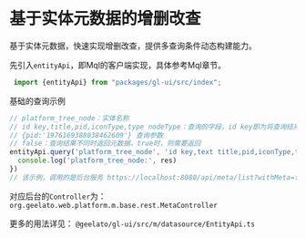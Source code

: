 # 基于实体元数据的增删改查



基于实体元数据，快速实现增删改查，提供多查询条件动态构建能力。

先引入`entityApi`，即Mql的客户端实现，具体参考Mql章节。

```typescript
 import {entityApi} from "packages/gl-ui/src/index";
```

基础的查询示例

```typescript
// platform_tree_node：实体名称
// id key,title,pid,iconType,type nodeType：查询的字段，id key即为将查询结果列id重命名为key
// {pid:'1976169388038462609'} 查询参数
// false：查询结果不同时返回元数据，true时，则需要返回
entityApi.query('platform_tree_node', 'id key,text title,pid,iconType,type nodeType', {pid:'1976169388038462609'}, false).then((res) => {
  console.log('platform_tree_node:', res)
})
// 该示例，调用的是后台服务 https://localhost:8080/api/meta/list?withMeta=false
```

 对应后台的`Controller`为：`org.geelato.web.platform.m.base.rest.MetaController`

更多的用法详见：
`@geelato/gl-ui/src/m/datasource/EntityApi.ts`
